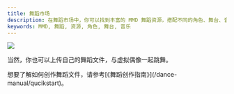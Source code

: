 ```yaml
---
title: 舞蹈市场
description: 在舞蹈市场中，你可以找到丰富的 MMD 舞蹈资源，搭配不同的角色、舞台、音乐和舞蹈
keywords: MMD, 舞蹈, 资源, 角色, 舞台, 音乐
---
```


<Frame>
  <img src="https://oss.vidol.chat/assets/765a18bf103c23e7406dbe3da84ac347.webp" />
</Frame>

当然，你也可以上传自己的舞蹈文件，与虚拟偶像一起跳舞。

<Info>
想要了解如何创作舞蹈文件，请参考[《舞蹈创作指南》](/dance-manual/qucikstart)。
</Info>

